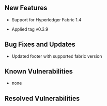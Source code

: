 ## New Features

 * Support for Hyperledger Fabric 1.4

 * Applied tag v0.3.9

## Bug Fixes and Updates

 * Updated footer with supported fabric version

## Known Vulnerabilities
 
 * none

## Resolved Vulnerabilities

 


